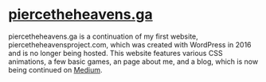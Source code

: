 # [piercetheheavens.ga](https://www.piercetheheavens.ga/?i=1)
piercetheheavens.ga is a continuation of my first website, piercetheheavensproject.com, which was created with WordPress in 2016 and is no longer being hosted. This website
features various CSS animations, a few basic games, an page about me, and a blog, which is now being continued on [Medium](https://kevinfeng-cs88.medium.com/).
